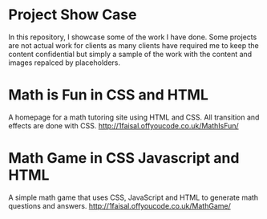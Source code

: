 # Project Show Case
In this repository, I showcase some of the work I have done. Some projects are not actual work for clients as many clients have required me to keep the content confidential but simply a sample of the work with the content and images repalced by placeholders.

# Math is Fun in CSS and HTML
A homepage for a math tutoring site using HTML and CSS. All transition and effects are done with CSS. 
http://1faisal.offyoucode.co.uk/MathIsFun/


# Math Game in CSS Javascript and HTML
A simple math game that uses CSS, JavaScript and HTML to generate math questions and answers.
http://1faisal.offyoucode.co.uk/MathGame/
